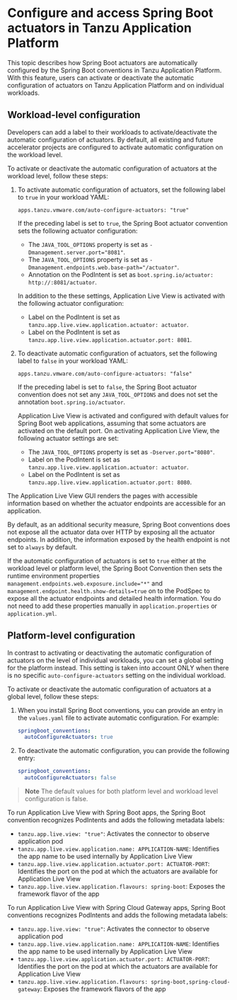 # Configure and access Spring Boot actuators in Tanzu Application Platform

This topic describes how Spring Boot actuators are automatically configured by the Spring Boot
conventions in Tanzu Application Platform. With this feature, users can activate or deactivate the
automatic configuration of actuators on Tanzu Application Platform and on individual workloads.

## <a id='workload-config'></a>Workload-level configuration

Developers can add a label to their workloads to activate/deactivate the automatic configuration of
actuators. By default, all existing and future accelerator projects are configured to activate
automatic configuration on the workload level.

To activate or deactivate the automatic configuration of actuators at the workload level, follow these
steps:

1. To activate automatic configuration of actuators, set the following label to `true` in your
   workload YAML:

    `apps.tanzu.vmware.com/auto-configure-actuators: "true"`

    If the preceding label is set to `true`, the Spring Boot actuator convention sets the following
    actuator configuration:

    - The `JAVA_TOOL_OPTIONS` property is set as `-Dmanagement.server.port="8081"`.
    - The `JAVA_TOOL_OPTIONS` property is set as `-Dmanagement.endpoints.web.base-path="/actuator"`.
    - Annotation on the PodIntent is set as `boot.spring.io/actuator: http://:8081/actuator`.

    In addition to the these settings, Application Live View is activated with the following actuator
    configuration:

    - Label on the PodIntent is set as `tanzu.app.live.view.application.actuator: actuator`.
    - Label on the PodIntent is set as `tanzu.app.live.view.application.actuator.port: 8081`.

1. To deactivate automatic configuration of actuators, set the following label to `false` in your
   workload YAML:

    `apps.tanzu.vmware.com/auto-configure-actuators: "false"`

    If the preceding label is set to `false`, the Spring Boot actuator convention does not set any
    `JAVA_TOOL_OPTIONS` and does not set the annotation `boot.spring.io/actuator`.

    Application Live View is activated and configured with default values for Spring Boot web
    applications, assuming that some actuators are activated on the default port.
    On activating Application Live View, the following actuator settings are set:

    - The `JAVA_TOOL_OPTIONS` property is set as `-Dserver.port="8080"`.
    - Label on the PodIntent is set as `tanzu.app.live.view.application.actuator: actuator`.
    - Label on the PodIntent is set as `tanzu.app.live.view.application.actuator.port: 8080`.

The Application Live View GUI renders the pages with accessible information based on whether the
actuator endpoints are accessible for an application.

By default, as an additional security measure, Spring Boot conventions does not expose all the actuator
data over HTTP by exposing all the actuator endpoints.
In addition, the information exposed by the health endpoint is not set to `always` by default.

If the automatic configuration of actuators is set to `true` either at the workload level or platform
level, the Spring Boot Convention then sets the runtime environment properties
`management.endpoints.web.exposure.include="*"` and `management.endpoint.health.show-details=true`
on to the PodSpec to expose all the actuator endpoints and detailed health information.
You do not need to add these properties manually in `application.properties` or `application.yml`.

## <a id='platform-config'></a>Platform-level configuration

In contrast to activating or deactivating the automatic configuration of actuators on the level of
individual workloads, you can set a global setting for the platform instead.
This setting is taken into account ONLY when there is no specific `auto-configure-actuators` setting
on the individual workload.

To activate or deactivate the automatic configuration of actuators at a global level, follow these
steps:

1. When you install Spring Boot conventions, you can provide an entry in the `values.yaml` file to
   activate automatic configuration. For example:

    ```yaml
    springboot_conventions:
      autoConfigureActuators: true
    ```

1. To deactivate the automatic configuration, you can provide the following entry:

    ```yaml
    springboot_conventions:
      autoConfigureActuators: false
    ```

> **Note** The default values for both platform level and workload level configuration is false.

To run Application Live View with Spring Boot apps, the Spring Boot convention recognizes PodIntents
and adds the following metadata labels:

- `tanzu.app.live.view: "true"`: Activates the connector to observe application pod
- `tanzu.app.live.view.application.name: APPLICATION-NAME`: Identifies the app name to be used
  internally by Application Live View
- `tanzu.app.live.view.application.actuator.port: ACTUATOR-PORT`: Identifies the port on the pod at
  which the actuators are available for Application Live View
- `tanzu.app.live.view.application.flavours: spring-boot`: Exposes the framework flavor of the app

To run Application Live View with Spring Cloud Gateway apps, Spring Boot conventions recognizes
PodIntents and adds the following metadata labels:

- `tanzu.app.live.view: "true"`: Activates the connector to observe application pod
- `tanzu.app.live.view.application.name: APPLICATION-NAME`: Identifies the app name to be used
  internally by Application Live View
- `tanzu.app.live.view.application.actuator.port: ACTUATOR-PORT`: Identifies the port on the pod at
  which the actuators are available for Application Live View
- `tanzu.app.live.view.application.flavours: spring-boot,spring-cloud-gateway`: Exposes the framework
  flavors of the app
